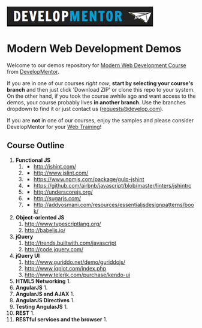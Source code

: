 [![Alt text](https://raw.githubusercontent.com/LearningLine/essential-swift-demos/master/images/dmlog.png)](https://develop.com)

Modern Web Development Demos
===========

Welcome to our demos repository for 
[Modern Web Development Course](https://www.develop.com/training-course/modern-web-development-with-html5-mvc-web-api-angularjs-javascript-and-bootstrap) 
from [DevelopMentor](https://develop.com). 

If you are in one of our courses *right now*, **start by selecting your course's branch** and then just click 'Download ZIP' or clone this repo to your system. On the other hand, if you took the course awhile ago and want access to the demos, your course probably lives **in another branch**. Use the branches dropdown to find it or just contact us (requests@develop.com).

If you are **not** in one of our courses, enjoy the samples and please consider DevelopMentor for your [Web Training](https://www.develop.com/training-courses/web)!

Course Outline
----------------------

1. **Functional JS**
	1. 	- http://jshint.com/
	1. 	- http://www.jslint.com/
	1. 	- https://www.npmjs.com/package/gulp-jshint
	1. 	- https://github.com/airbnb/javascript/blob/master/linters/jshintrc
	1. 	- http://underscorejs.org/
	1. 	- http://sugarjs.com/
	1. 	- http://addyosmani.com/resources/essentialjsdesignpatterns/book/
1. **Object-oriented JS**
	1. http://www.typescriptlang.org/
	2. http://babeljs.io/
1. **jQuery**
	1. http://trends.builtwith.com/javascript
	2. http://code.jquery.com/
1. **jQuery UI**
	1. http://www.guriddo.net/demo/guriddojs/
	2. http://www.jqplot.com/index.php
	3. http://www.telerik.com/purchase/kendo-ui
1. **HTML5 Networking**
	1. 
1. **AngularJS**
	1. 
1. **AngularJS and AJAX**
	1. 
1. **AngularJS Directives**
	1. 
1. **Testing AngularJS**
	1. 
1. **REST**
	1. 
1. **RESTful services and the browser**
	1. 

